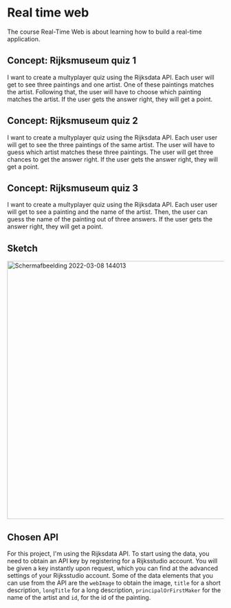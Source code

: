 # Real time web
The course Real-Time Web is about learning how to build a real-time application.

## Concept: Rijksmuseum quiz 1
I want to create a multyplayer quiz using the Rijksdata API. Each user will get to see three paintings and one artist. One of these paintings matches the artist. Following that, the user will have to choose which painting matches the artist. If the user gets the answer right, they will get a point.

## Concept: Rijksmuseum quiz 2
I want to create a multyplayer quiz using the Rijksdata API. Each user user will get to see the three paintings of the same artist. The user will have to guess which artist matches these three paintings. The user will get three chances to get the answer right. If the user gets the answer right, they will get a point.

## Concept: Rijksmuseum quiz 3
I want to create a multyplayer quiz using the Rijksdata API. Each user user will get to see a painting and the name of the artist. Then, the user can guess the name of the painting out of three answers. If the user gets the answer right, they will get a point.

## Sketch
<img width="600" alt="Schermafbeelding 2022-03-08 144013" src="https://user-images.githubusercontent.com/74137185/165086114-31c71b25-cfbe-4b4c-a6e3-9e1457a0e6e3.jpg">

## Chosen API
For this project, I'm using the Rijksdata API. To start using the data, you need to obtain an API key by registering for a Rijksstudio account. You will be given a key instantly upon request, which you can find at the advanced settings of your Rijksstudio account. Some of the data elements that you can use from the API are the ```webImage``` to obtain the image, ```title``` for a short description, ```longTitle``` for a long description, ```principalOrFirstMaker``` for the name of the artist and ```id```, for the id of the painting.
